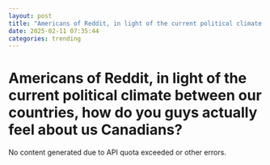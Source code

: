 ```yaml
---
layout: post
title: "Americans of Reddit, in light of the current political climate between our countries, how do you guys actually feel about us Canadians?"
date: 2025-02-11 07:35:44
categories: trending
---
```


# Americans of Reddit, in light of the current political climate between our countries, how do you guys actually feel about us Canadians?

No content generated due to API quota exceeded or other errors.
